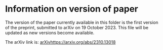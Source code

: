 # Information on version of paper

The version of the paper currently available in this folder is the first version of the preprint, submitted to arXiv on 19 October 2023. This file will be updated as new versions become available.

The arXiv link is: [arXiv](https://arxiv.org/abs/2310.13018)https://arxiv.org/abs/2310.13018
